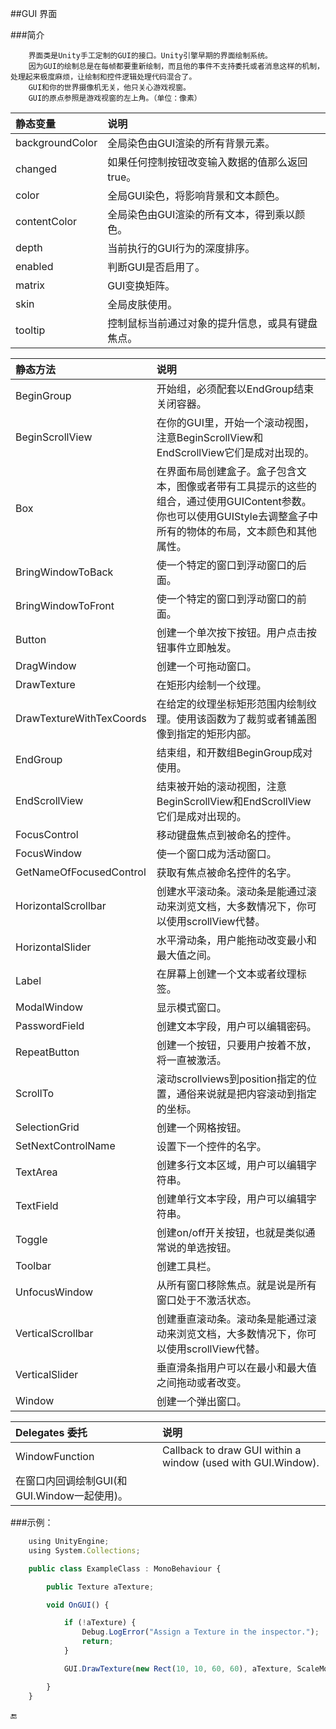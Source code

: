 ##GUI 界面

###简介
```
    界面类是Unity手工定制的GUI的接口。Unity引擎早期的界面绘制系统。
    因为GUI的绘制总是在每帧都要重新绘制，而且他的事件不支持委托或者消息这样的机制，处理起来极度麻烦，让绘制和控件逻辑处理代码混合了。
    GUI和你的世界摄像机无关，他只关心游戏视窗。
    GUI的原点参照是游戏视窗的左上角。（单位：像素）
```


|静态变量|说明|
|:--|:--|
|backgroundColor|全局染色由GUI渲染的所有背景元素。|
|changed|如果任何控制按钮改变输入数据的值那么返回true。|
|color|全局GUI染色，将影响背景和文本颜色。|
|contentColor|全局染色由GUI渲染的所有文本，得到乘以颜色。|
|depth|当前执行的GUI行为的深度排序。|
|enabled|判断GUI是否启用了。|
|matrix|GUI变换矩阵。|
|skin|全局皮肤使用。|
|tooltip|控制鼠标当前通过对象的提升信息，或具有键盘焦点。|


|静态方法|说明|
|:--|:--|
|BeginGroup|开始组，必须配套以EndGroup结束关闭容器。|
|BeginScrollView|在你的GUI里，开始一个滚动视图， 注意BeginScrollView和EndScrollView它们是成对出现的。|
|Box|在界面布局创建盒子。盒子包含文本，图像或者带有工具提示的这些的组合，通过使用GUIContent参数。你也可以使用GUIStyle去调整盒子中所有的物体的布局，文本颜色和其他属性。|
|BringWindowToBack|使一个特定的窗口到浮动窗口的后面。|
|BringWindowToFront|使一个特定的窗口到浮动窗口的前面。|
|Button|创建一个单次按下按钮。用户点击按钮事件立即触发。|
|DragWindow|创建一个可拖动窗口。|
|DrawTexture|在矩形内绘制一个纹理。|
|DrawTextureWithTexCoords|在给定的纹理坐标矩形范围内绘制纹理。使用该函数为了裁剪或者铺盖图像到指定的矩形内部。|
|EndGroup|结束组，和开数组BeginGroup成对使用。|
|EndScrollView|结束被开始的滚动视图，注意BeginScrollView和EndScrollView它们是成对出现的。|
|FocusControl|移动键盘焦点到被命名的控件。|
|FocusWindow|使一个窗口成为活动窗口。|
|GetNameOfFocusedControl|获取有焦点被命名控件的名字。|
|HorizontalScrollbar|创建水平滚动条。滚动条是能通过滚动来浏览文档，大多数情况下，你可以使用scrollView代替。|
|HorizontalSlider|水平滑动条，用户能拖动改变最小和最大值之间。|
|Label|在屏幕上创建一个文本或者纹理标签。|
|ModalWindow|显示模式窗口。|
|PasswordField|创建文本字段，用户可以编辑密码。|
|RepeatButton|创建一个按钮，只要用户按着不放，将一直被激活。|
|ScrollTo|滚动scrollviews到position指定的位置，通俗来说就是把内容滚动到指定的坐标。|
|SelectionGrid|创建一个网格按钮。|
|SetNextControlName|设置下一个控件的名字。|
|TextArea|创建多行文本区域，用户可以编辑字符串。|
|TextField|创建单行文本字段，用户可以编辑字符串。|
|Toggle|创建on/off开关按钮，也就是类似通常说的单选按钮。|
|Toolbar|创建工具栏。|
|UnfocusWindow|从所有窗口移除焦点。就是说是所有窗口处于不激活状态。|
|VerticalScrollbar|创建垂直滚动条。滚动条是能通过滚动来浏览文档，大多数情况下，你可以使用scrollView代替。|
|VerticalSlider|垂直滑条指用户可以在最小和最大值之间拖动或者改变。|
|Window|创建一个弹出窗口。|

|Delegates 委托|说明|
|:--|:--|
|WindowFunction|Callback to draw GUI within a window (used with GUI.Window).
在窗口内回调绘制GUI(和GUI.Window一起使用)。|

###示例：
```javascript
    using UnityEngine;
    using System.Collections;

    public class ExampleClass : MonoBehaviour {

        public Texture aTexture;

        void OnGUI() {

            if (!aTexture) {
                Debug.LogError("Assign a Texture in the inspector.");
                return;
            }

            GUI.DrawTexture(new Rect(10, 10, 60, 60), aTexture, ScaleMode.ScaleToFit, true, 10.0F);

        }
    }
```

🔚

